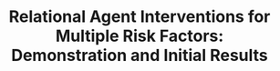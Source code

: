 ---
name: "Relational Agent Interventions for Multiple Risk Factors"
title: "Relational Agent Interventions for Multiple Risk Factors: Demonstration and Initial Results"
project: "Online Tailored Interventions & Relational Agents for Exercise and Sun Protection (Project RAISE)"
event: "Psychology & Health, 24, 403"
authors:
- name: "Velicer, W."
- name: "Bickmore, T."
- name: "Blissmer, B."
- name: "Redding, C."
- name: "Johnson, J."
- name: "Meier, K."
- name: "Zaffini, J."
year: 2009
resources: null
external_url: null
draft: false 
headless: true
---